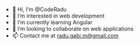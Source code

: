 - 👋 Hi, I’m @CodeRadu
- 👀 I’m interested in web development
- 🌱 I’m currently learning Angular
- 💞️ I’m looking to collaborate on web applications
- 📫 Contact me at radu.gabi.m@gmail.com

